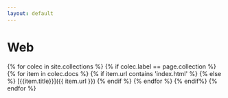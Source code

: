 ```yaml
---
layout: default
---
```

# Web

{% for colec in site.collections %}
{% if colec.label == page.collection %}
{% for item in colec.docs %}
{% if item.url contains 'index.html' %}
{% else %}
[{{item.title}}]({{ item.url }})
{% endif %}
{% endfor %}
{% endif%}
{% endfor %}
